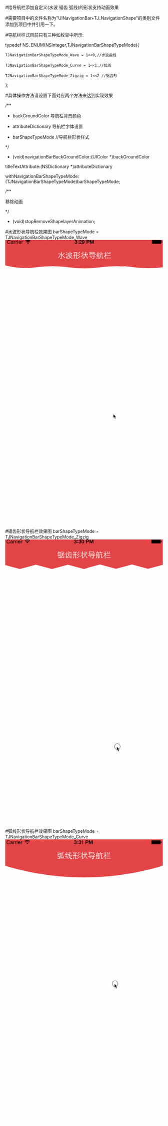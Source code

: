 
#给导航栏添加自定义(水波 锯齿 弧线)的形状支持动画效果

#需要项目中的文件名称为"UINavigationBar+TJ_NavigationShape"的类别文件添加到项目中并引用一下。

#导航栏样式目前只有三种如枚举中所示:

typedef NS_ENUM(NSInteger,TJNavigationBarShapeTypeMode){
  
    TJNavigationBarShapeTypeMode_Wave = 1<<0,//水波曲线

    TJNavigationBarShapeTypeMode_Curve = 1<<1,//弧线

    TJNavigationBarShapeTypeMode_Zigzig = 1<<2 //锯齿形

};

#具体操作方法请设置下面对应两个方法来达到实现效果

/**

 * backGroundColor 导航栏背景颜色

 * attributeDictionary 导航栏字体设置

 * barShapeTypeMode  //导航栏形状样式

 */



- (void)navigationBarBackGroundColor:(UIColor *)backGroundColor 

titleTextAttribute:(NSDictionary *)attributeDictionary 

withNavigationBarShapeTypeMode:(TJNavigationBarShapeTypeMode)barShapeTypeMode;


/**

   移除动画

 */


- (void)stopRemoveShapelayerAnimation;



#水波形状导航栏效果图 barShapeTypeMode = TJNavigationBarShapeTypeMode_Wave
![Image](https://github.com/KBvsMJ/EBTNavigationBarShapeDemo/blob/master/demoGif/1.gif)

#锯齿形状导航栏效果图 barShapeTypeMode = TJNavigationBarShapeTypeMode_Zigzig
![Image](https://github.com/KBvsMJ/EBTNavigationBarShapeDemo/blob/master/demoGif/2.gif)

#弧线形状导航栏效果图 barShapeTypeMode = TJNavigationBarShapeTypeMode_Curve
![Image](https://github.com/KBvsMJ/EBTNavigationBarShapeDemo/blob/master/demoGif/3.gif)
